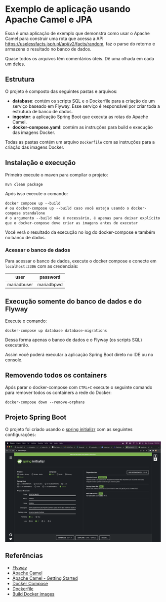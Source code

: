 # Exemplo de aplicação usando Apache Camel e JPA

Essa é uma aplicação de exemplo que demonstra como usar o Apache Camel para construir uma rota que acessa a API https://uselessfacts.jsph.pl/api/v2/facts/random, 
faz o parse do retorno e armazena o resultado no banco de dados.

Quase todos os arquivos têm comentários úteis. Dê uma olhada em cada um deles.

## Estrutura

O projeto é composto das seguintes pastas e arquivos:

- **database**: contém os scripts SQL e o Dockerfile para a criação de um serviço baseado em Flyway. Esse serviço é responsável por criar toda a estrutura de banco de dados.
- **ingestor**: a aplicação Spring Boot que executa as rotas do Apache Camel.
- **docker-compose.yaml**: contém as instruções para build e execução das imagens Docker.

Todas as pastas contém um arquivo `Dockerfile` com as instruções para a criação das imagens Docker.

## Instalação e execução

Primeiro execute o maven para compilar o projeto:

```shell
mvn clean package
```

Após isso execute o comando:

```shell
docker compose up --build
# ou docker-compose up --build caso você esteja usando o docker-compose standalone
# o argumento --build não é necessário, é apenas para deixar explícito que o docker-compose deve criar as imagens antes de executar
```

Você verá o resultado da execução no log do docker-compose e também no banco de dados.

### Acessar o banco de dados

Para acessar o banco de dados, execute o docker compose e conecte em `localhost:3306` com as credenciais:

| user        | password   |
|-------------|------------|
| mariadbuser | mariadbpwd |

## Execução somente do banco de dados e do Flyway

Execute o comando:

```shell
docker-compose up database database-migrations
```

Dessa forma apenas o banco de dados e o Flyway (os scripts SQL) executarão.

Assim você poderá executar a aplicação Spring Boot direto no IDE ou no console.

## Removendo todos os containers

Após parar o docker-compose com `CTRL+C` execute o seguinte comando para remover todos os containers a rede do Docker:

```shell
docker-compose down --remove-orphans
```

## Projeto Spring Boot

O projeto foi criado usando o [spring initializr](https://start.spring.io/) com as seguintes configurações:

<img src="readme/spring-starter.png" alt="spring initializr configs" />

## Referências

- [Flyway](https://flywaydb.org/)
- [Apache Camel](https://camel.apache.org/)
- [Apache Camel - Getting Started](https://camel.apache.org/camel-core/getting-started/index.html)
- [Docker Compose](https://www.baeldung.com/ops/docker-compose)
- [Dockerfile](https://docs.docker.com/engine/reference/builder/)
- [Build Docker images](https://devopscube.com/build-docker-image/)
